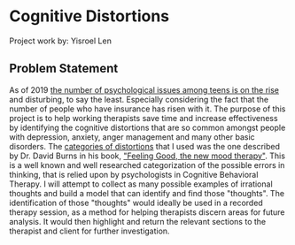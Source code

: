 # Cognitive Distortions
Project work by: Yisroel Len
## Problem Statement
As of 2019 [the number of psychological issues among teens is on the rise](https://www.mentalhealthamerica.net/issues/state-mental-health-america) and disturbing, to say the least. Especially considering the fact that the number of people who have insurance has risen with it. The purpose of this project is to help working therapists save time and increase effectiveness by identifying the cognitive distortions that are so common amongst people with depression, anxiety, anger management and many other basic disorders. The [categories of distortions](http://www.pacwrc.pitt.edu/curriculum/313_MngngImpctTrmtcStrssChldWlfrPrfssnl/hndts/HO15_ThnkngAbtThnkng.pdf) that I used was the one described by Dr. David Burns in his book, ["Feeling Good, the new mood therapy"](https://feelinggood.com/). This is a well known and well researched categorization of the possible errors in thinking, that is relied upon by psychologists in Cognitive Behavioral Therapy. I will attempt to collect as many possible examples of irrational thoughts and build a model that can identify and find those "thoughts". The identification of those "thoughts" would ideally be used in a recorded therapy session, as a method for helping therapists discern areas for future analysis. It would then highlight and return the relevant sections to the therapist and client for further investigation.
